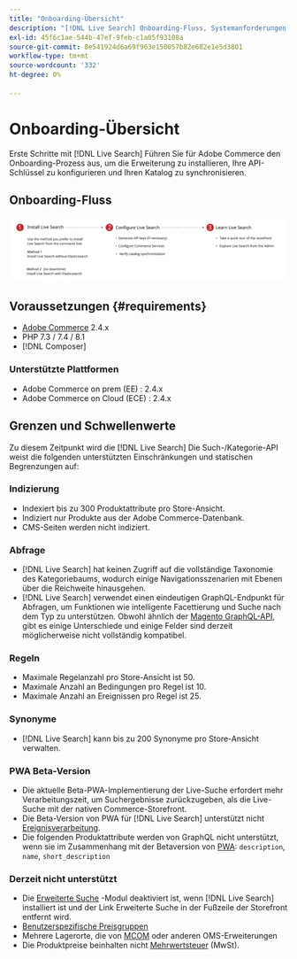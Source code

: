 ```yaml
---
title: "Onboarding-Übersicht"
description: "[!DNL Live Search] Onboarding-Fluss, Systemanforderungen, Grenzen und Einschränkungen"
exl-id: 45f6c1ae-544b-47ef-9feb-c1a05f93108a
source-git-commit: 8e541924d6a69f963e150057b82e682e1e5d3801
workflow-type: tm+mt
source-wordcount: '332'
ht-degree: 0%

---
```


# Onboarding-Übersicht

Erste Schritte mit [!DNL Live Search] Führen Sie für Adobe Commerce den Onboarding-Prozess aus, um die Erweiterung zu installieren, Ihre API-Schlüssel zu konfigurieren und Ihren Katalog zu synchronisieren.

## Onboarding-Fluss

![[!DNL Live Search] Onboarding-Diagramm](assets/onboarding-flow.svg)

## Voraussetzungen {#requirements}

* [Adobe Commerce](https://magento.com/products/magento-commerce) 2.4.x
* PHP 7.3 / 7.4 / 8.1
* [!DNL Composer]

### Unterstützte Plattformen

* Adobe Commerce on prem (EE) : 2.4.x
* Adobe Commerce on Cloud (ECE) : 2.4.x

## Grenzen und Schwellenwerte

Zu diesem Zeitpunkt wird die [!DNL Live Search] Die Such-/Kategorie-API weist die folgenden unterstützten Einschränkungen und statischen Begrenzungen auf:

### Indizierung

* Indexiert bis zu 300 Produktattribute pro Store-Ansicht.
* Indiziert nur Produkte aus der Adobe Commerce-Datenbank.
* CMS-Seiten werden nicht indiziert.

### Abfrage

* [!DNL Live Search] hat keinen Zugriff auf die vollständige Taxonomie des Kategoriebaums, wodurch einige Navigationsszenarien mit Ebenen über die Reichweite hinausgehen.
* [!DNL Live Search] verwendet einen eindeutigen GraphQL-Endpunkt für Abfragen, um Funktionen wie intelligente Facettierung und Suche nach dem Typ zu unterstützen. Obwohl ähnlich der [Magento GraphQL-API](https://devdocs.magento.com/guides/v2.4/graphql), gibt es einige Unterschiede und einige Felder sind derzeit möglicherweise nicht vollständig kompatibel.

### Regeln

* Maximale Regelanzahl pro Store-Ansicht ist 50.
* Maximale Anzahl an Bedingungen pro Regel ist 10.
* Maximale Anzahl an Ereignissen pro Regel ist 25.

### Synonyme

* [!DNL Live Search] kann bis zu 200 Synonyme pro Store-Ansicht verwalten.

### PWA Beta-Version

* Die aktuelle Beta-PWA-Implementierung der Live-Suche erfordert mehr Verarbeitungszeit, um Suchergebnisse zurückzugeben, als die Live-Suche mit der nativen Commerce-Storefront.
* Die Beta-Version von PWA für [!DNL Live Search] unterstützt nicht [Ereignisverarbeitung](https://devdocs.magento.com/shared-services/storefront-events-sdk.html).
* Die folgenden Produktattribute werden von GraphQL nicht unterstützt, wenn sie im Zusammenhang mit der Betaversion von [PWA](https://developer.adobe.com/commerce/pwa-studio/): `description`, `name`, `short_description`

### Derzeit nicht unterstützt

* Die [Erweiterte Suche](https://docs.magento.com/user-guide/catalog/search-advanced.html) -Modul deaktiviert ist, wenn [!DNL Live Search] installiert ist und der Link Erweiterte Suche in der Fußzeile der Storefront entfernt wird.
* [Benutzerspezifische Preisgruppen](https://docs.magento.com/user-guide/catalog/product-price-group.html)
* Mehrere Lagerorte, die von [MCOM](https://docs.magento.com/user-guide/mcom.html) oder anderen OMS-Erweiterungen
* Die Produktpreise beinhalten nicht [Mehrwertsteuer](https://docs.magento.com/user-guide/tax/vat.html) (MwSt).
